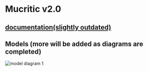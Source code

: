 # Mucritic v2.0

## [documentation(slightly outdated)](https://michaeldarr.github.io/TypeScrape)

## Models (more will be added as diagrams are completed)
![model diagram 1](https://imgur.com/a/bREYjr7 "TasteNet")
